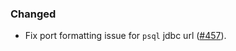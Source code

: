 ### Changed

- Fix port formatting issue for `psql` jdbc url ([#457](https://github.com/stevehipwell/helm-charts/issues/457)).
